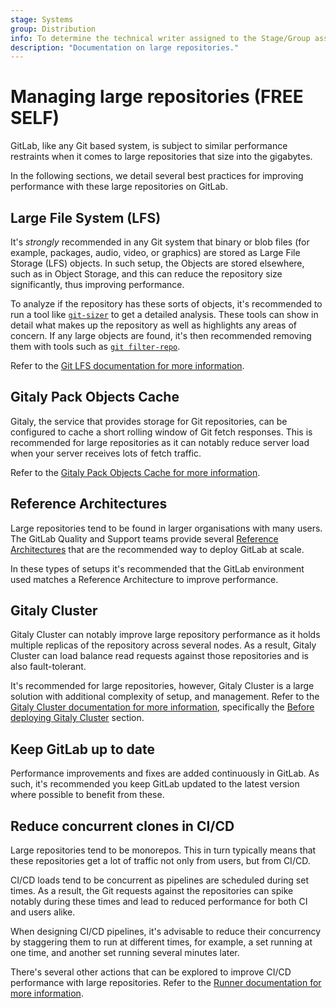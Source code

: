 ```yaml
---
stage: Systems
group: Distribution
info: To determine the technical writer assigned to the Stage/Group associated with this page, see https://about.gitlab.com/handbook/engineering/ux/technical-writing/#assignments
description: "Documentation on large repositories."
---
```


# Managing large repositories **(FREE SELF)**

GitLab, like any Git based system, is subject to similar performance restraints when it comes to large
repositories that size into the gigabytes.

In the following sections, we detail several best practices for improving performance with these large repositories on GitLab.

## Large File System (LFS)

It's *strongly* recommended in any Git system that binary or blob files (for example, packages, audio, video, or graphics) are stored as Large File Storage (LFS) objects. In such setup, the Objects are stored elsewhere, such as in Object Storage, and this can reduce the repository size significantly, thus improving performance.

To analyze if the repository has these sorts of objects, it's recommended to run a tool like [`git-sizer`](https://github.com/github/git-sizer) to get a detailed analysis. These tools can show in detail what makes up the repository as well as highlights any areas of concern. If any large objects are found, it's then recommended removing them with tools such as [`git filter-repo`](reducing_the_repo_size_using_git.md).

Refer to the [Git LFS documentation for more information](../../../topics/git/lfs/index.md).

## Gitaly Pack Objects Cache

Gitaly, the service that provides storage for Git repositories, can be configured to cache a short rolling window of Git fetch responses. This is recommended for large repositories as it can notably reduce server load when your server receives lots of fetch traffic.

Refer to the [Gitaly Pack Objects Cache for more information](../../../administration/gitaly/configure_gitaly.md#pack-objects-cache).

## Reference Architectures

Large repositories tend to be found in larger organisations with many users. The GitLab Quality and Support teams provide several [Reference Architectures](../../../administration/reference_architectures/index.md) that are the recommended way to deploy GitLab at scale.

In these types of setups it's recommended that the GitLab environment used matches a Reference Architecture to improve performance.

## Gitaly Cluster

Gitaly Cluster can notably improve large repository performance as it holds multiple replicas of the repository across several nodes. As a result, Gitaly Cluster can load balance read requests against those repositories and is also fault-tolerant.

It's recommended for large repositories, however, Gitaly Cluster is a large solution with additional complexity of setup, and management. Refer to the [Gitaly Cluster documentation for more information](../../../administration/gitaly/index.md), specifically the [Before deploying Gitaly Cluster](../../../administration/gitaly/index.md#before-deploying-gitaly-cluster) section.

## Keep GitLab up to date

Performance improvements and fixes are added continuously in GitLab. As such, it's recommended you keep GitLab updated to the latest version where possible to benefit from these.

## Reduce concurrent clones in CI/CD

Large repositories tend to be monorepos. This in turn typically means that these repositories get a lot of traffic not only from users, but from CI/CD.

CI/CD loads tend to be concurrent as pipelines are scheduled during set times. As a result, the Git requests against the repositories can spike notably during these times and lead to reduced performance for both CI and users alike.

When designing CI/CD pipelines, it's advisable to reduce their concurrency by staggering them to run at different times, for example, a set running at one time, and another set running several minutes later.

There's several other actions that can be explored to improve CI/CD performance with large repositories. Refer to the [Runner documentation for more information](../../../ci/large_repositories/index.md).
